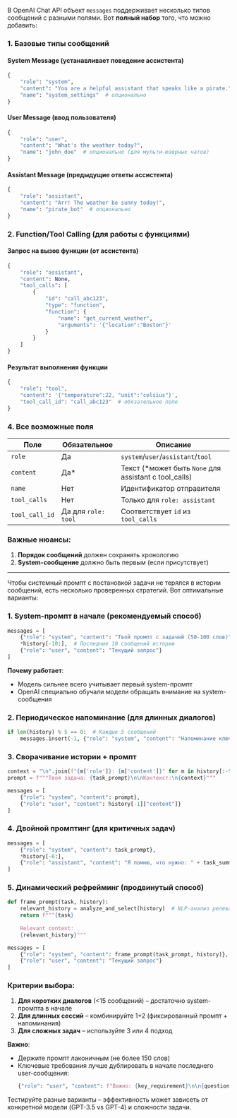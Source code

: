 В OpenAI Chat API объект `messages` поддерживает несколько типов сообщений с разными полями. Вот **полный набор** того, что можно добавить:

### 1. Базовые типы сообщений

#### System Message (устанавливает поведение ассистента)
```python
{
    "role": "system",
    "content": "You are a helpful assistant that speaks like a pirate.",
    "name": "system_settings"  # опционально
}
```

#### User Message (ввод пользователя)
```python
{
    "role": "user",
    "content": "What's the weather today?",
    "name": "john_doe"  # опционально (для мульти-юзерных чатов)
}
```

#### Assistant Message (предыдущие ответы ассистента)
```python
{
    "role": "assistant",
    "content": "Arr! The weather be sunny today!",
    "name": "pirate_bot"  # опционально
}
```

### 2. Function/Tool Calling (для работы с функциями)

#### Запрос на вызов функции (от ассистента)
```python
{
    "role": "assistant",
    "content": None,
    "tool_calls": [
        {
            "id": "call_abc123",
            "type": "function",
            "function": {
                "name": "get_current_weather",
                "arguments": '{"location":"Boston"}'
            }
        }
    ]
}
```

#### Результат выполнения функции
```python
{
    "role": "tool",
    "content": '{"temperature":22, "unit":"celsius"}',
    "tool_call_id": "call_abc123"  # обязательное поле
}
```


### 4. Все возможные поля

| Поле | Обязательное | Описание |
|------|--------------|----------|
| `role` | Да | `system`/`user`/`assistant`/`tool` |
| `content` | Да* | Текст (*может быть `None` для assistant с tool_calls) |
| `name` | Нет | Идентификатор отправителя |
| `tool_calls` | Нет | Только для `role: assistant` |
| `tool_call_id` | Да для `role: tool` | Соответствует `id` из `tool_calls` |


### Важные нюансы:
1. **Порядок сообщений** должен сохранять хронологию
2. **System-сообщение** должно быть первым (если присутствует)

-----

Чтобы системный промпт с постановкой задачи не терялся в истории сообщений, есть несколько проверенных стратегий. Вот оптимальные варианты:

### 1. **System-промпт в начале (рекомендуемый способ)**
```python
messages = [
    {"role": "system", "content": "Твой промпт с задачей (50-100 слов)"},  # Фиксируется в начале
    *history[-10:],  # Последние 10 сообщений истории
    {"role": "user", "content": "Текущий запрос"}
]
```
**Почему работает**:  
- Модель сильнее всего учитывает первый system-промпт  
- OpenAI специально обучали модели обращать внимание на system-сообщения  

### 2. **Периодическое напоминание (для длинных диалогов)**
```python
if len(history) % 5 == 0:  # Каждые 5 сообщений
    messages.insert(-1, {"role": "system", "content": "Напоминание ключевых требований"})
```

### 3. **Сворачивание истории + промпт**
```python
context = "\n".join(f"{m['role']}: {m['content']}" for m in history[:-5])
prompt = f"""Твоя задача: {task_prompt}\n\nКонтекст:\n{context}"""

messages = [
    {"role": "system", "content": prompt},
    {"role": "user", "content": history[-1]["content"]}
]
```

### 4. **Двойной промптинг (для критичных задач)**
```python
messages = [
    {"role": "system", "content": task_prompt},
    *history[-6:],
    {"role": "assistant", "content": "Я помню, что нужно: " + task_summary}
]
```

### 5. **Динамический рефрейминг (продвинутый способ)**
```python
def frame_prompt(task, history):
    relevant_history = analyze_and_select(history)  # NLP-анализ релевантности
    return f"""{task}
    
    Relevant context:
    {relevant_history}"""

messages = [
    {"role": "system", "content": frame_prompt(task_prompt, history)},
    {"role": "user", "content": "Текущий запрос"}
]
```

### Критерии выбора:
1. **Для коротких диалогов** (<15 сообщений) – достаточно system-промпта в начале  
2. **Для длинных сессий** – комбинируйте 1+2 (фиксированный промпт + напоминания)  
3. **Для сложных задач** – используйте 3 или 4 подход  

**Важно**:  
- Держите промпт лаконичным (не более 150 слов)  
- Ключевые требования лучше дублировать в начале последнего user-сообщения:  
  ```python
  {"role": "user", "content": f"Важно: {key_requirement}\n\n{question}"}
  ```  

Тестируйте разные варианты – эффективность может зависеть от конкретной модели (GPT-3.5 vs GPT-4) и сложности задачи.